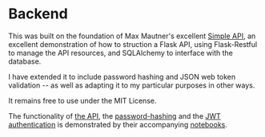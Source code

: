 # Backend

This was built on the foundation of Max Mautner's excellent [Simple API](https://github.com/), an excellent demonstration of how to struction a Flask API, using Flask-Restful to manage the API resources, and SQLAlchemy to interface with the database.

I have extended it to include password hashing and JSON web token validation -- as well as adapting it to my particular purposes in other ways.

It remains free to use under the MIT License.

The functionality of [the API](../notebooks/api.ipynb), the [password-hashing](../notebooks/hash.ipynb) and the [JWT authentication](../notebooks/auth.ipynb) is demonstrated by their accompanying [notebooks](../notebooks/README.md).
